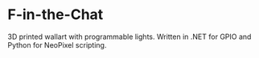# F-in-the-Chat
3D printed wallart with programmable lights.
Written in .NET for GPIO and Python for NeoPixel scripting.

